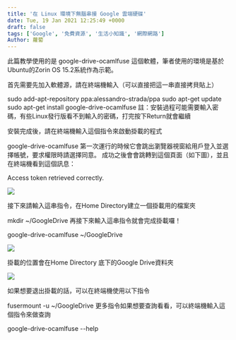```yaml
---
title: '在 Linux 環境下無腦串接 Google 雲端硬碟'
date: Tue, 19 Jan 2021 12:25:49 +0000
draft: false
tags: ['Google', '免費資源', '生活小知識', '網際網路']
Author: 蘿蔔
---
```

此篇教學使用的是 google-drive-ocamlfuse 這個軟體，筆者使用的環境是基於Ubuntu的Zorin OS 15.2系統作為示範。

首先需要先加入軟體源，請在終端機輸入（可以直接把這一串直接拷貝貼上）

sudo add-apt-repository ppa:alessandro-strada/ppa
sudo apt-get update
sudo apt-get install google-drive-ocamlfuse
註：安裝過程可能需要輸入密碼，有些Linux發行版看不到輸入的密碼，打完按下Return就會繼續

安裝完成後，請在終端機輸入這個指令來啟動掛載的程式

google-drive-ocamlfuse
第一次運行的時候它會跳出瀏覽器視窗給用戶登入並選擇帳號，要求權限時請選擇同意。
成功之後會會跳轉到這個頁面（如下圖），並且在終端機看到這個訊息：

Access token retrieved correctly.

![](https://static-a1.steveyi.net/media/blog/2021011913110433.png)

接下來請輸入這串指令，在Home Directory建立一個掛載用的檔案夾

mkdir ~/GoogleDrive
再接下來輸入這串指令就會完成掛載囉！

google-drive-ocamlfuse ~/GoogleDrive

![](https://static-a1.steveyi.net/media/blog/2021011913111963.png)

掛載的位置會在Home Directory 底下的Google Drive資料夾

![](https://static-a1.steveyi.net/media/blog/2021011913113183.png)

如果想要退出掛載的話，可以在終端機使用以下指令

fusermount -u ~/GoogleDrive
更多指令如果想要查詢看看，可以終端機輸入這個指令來做查詢

google-drive-ocamlfuse --help